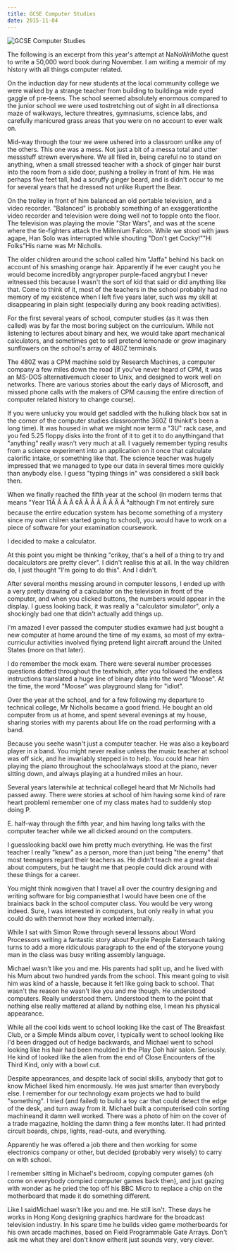 ```yaml
---
title: GCSE Computer Studies
date: 2015-11-04
---
```


![GCSE Computer Studies](https://source.unsplash.com/ZYYS1kapOm8/1600x900)

The following is an excerpt from this year's attempt at NaNoWriMothe quest to write a 50,000 word book during November. I am writing a memoir of my history with all things computer related.

On the induction day for new students at the local community college we were walked by a strange teacher from building to buildinga wide eyed gaggle of pre-teens. The school seemed absolutely enormous compared to the junior school we were used tostretching out of sight in all directionsa maze of walkways, lecture threatres, gymnasiums, science labs, and carefully manicured grass areas that you were on no account to ever walk on.

Mid-way through the tour we were ushered into a classroom unlike any of the others. This one was a mess. Not just a bit of a messa total and utter messstuff strewn everywhere. We all filed in, being careful no to stand on anything, when a small stressed teacher with a shock of ginger hair burst into the room from a side door, pushing a trolley in front of him. He was perhaps five feet tall, had a scruffy ginger beard, and is didn't occur to me for several years that he dressed not unlike Rupert the Bear.

On the trolley in front of him balanced an old portable television, and a video recorder. "Balanced" is probably something of an exaggerationthe video recorder and television were doing well not to topple onto the floor. The television was playing the movie "Star Wars", and was at the scene where the tie-fighters attack the Millenium Falcon. While we stood with jaws agape, Han Solo was interrupted while shouting "Don't get Cocky!""Hi Folks"His name was Mr Nicholls.

The older children around the school called him "Jaffa" behind his back on account of his smashing orange hair. Apparently if he ever caught you he would become incredibly angryproper purple-faced angrybut I never witnessed this because I wasn't the sort of kid that said or did anything like that. Come to think of it, most of the teachers in the school probably had no memory of my existence when I left five years later, such was my skill at disappearing in plain sight (especially during any book reading activities).

For the first several years of school, computer studies (as it was then called) was by far the most boring subject on the curriculum. While not listening to lectures about binary and hex, we would take apart mechanical calculators, and sometimes get to sell pretend lemonade or grow imaginary sunflowers on the school's array of 480Z terminals.

The 480Z was a CPM machine sold by Research Machines, a computer company a few miles down the road (if you've never heard of CPM, it was an MS-DOS alternativemuch closer to Unix, and designed to work well on networks. There are various stories about the early days of Microsoft, and missed phone calls with the makers of CPM causing the entire direction of computer related history to change course).

If you were unlucky you would get saddled with the hulking black box sat in the corner of the computer studies classroomthe 360Z (I thinkit's been a long time). It was housed in what we might now term a "3U" rack case, and you fed 5.25 floppy disks into the front of it to get it to do anythingand that "anything" really wasn't very much at all. I vaguely remember typing results from a science experiment into an application on it once that calculate calorific intake, or something like that. The science teacher was hugely impressed that we managed to type our data in several times more quickly than anybody else. I guess "typing things in" was considered a skill back then.

When we finally reached the fifth year at the school (in modern terms that means "Year 11Ã Ã Ã Ã ¢Ã Ã Ã Ã Ã Ã Ã Ã ³although I'm not entirely sure because the entire education system has become something of a mystery since my own chilren started going to school), you would have to work on a piece of software for your examination coursework.

I decided to make a calculator.

At this point you might be thinking "crikey, that's a hell of a thing to try and docalculators are pretty clever". I didn't realise this at all. In the way children do, I just thought "I'm going to do this". And I didn't.

After several months messing around in computer lessons, I ended up with a very pretty drawing of a calculator on the television in front of the computer, and when you clicked buttons, the numbers would appear in the display. I guess looking back, it was really a "calculator simulator", only a shockingly bad one that didn't actually add things up.

I'm amazed I ever passed the computer studies examwe had just bought a new computer at home around the time of my exams, so most of my extra-curriculur activities involved flying pretend light aircraft around the United States (more on that later).

I do remember the mock exam. There were several number processes questions dotted throughout the textwhich, after you followed the endless instructions translated a huge line of binary data into the word "Moose". At the time, the word "Moose" was playground slang for "idiot".

Over the year at the school, and for a few following my departure to technical college, Mr Nicholls became a good friend. He bought an old computer from us at home, and spent several evenings at my house, sharing stories with my parents about life on the road performing with a band.

Because you seehe wasn't just a computer teacher. He was also a keyboard player in a band. You might never realise unless the music teacher at school was off sick, and he invariably stepped in to help. You could hear him playing the piano throughout the schoolalways stood at the piano, never sitting down, and always playing at a hundred miles an hour.

Several years laterwhile at technical collegeI heard that Mr Nicholls had passed away. There were stories at school of him having some kind of rare heart problemI remember one of my class mates had to suddenly stop doing P.

E. half-way through the fifth year, and him having long talks with the computer teacher while we all dicked around on the computers.

I guesslooking backI owe him pretty much everything. He was the first teacher I really "knew" as a person, more than just being "the enemy" that most teenagers regard their teachers as. He didn't teach me a great deal about computers, but he taught me that people could dick around with these things for a career.

You might think nowgiven that I travel all over the country designing and writing software for big companiesthat I would have been one of the brainiacs back in the school computer class. You would be very wrong indeed. Sure, I was interested in computers, but only really in what you could do with themnot how they worked internally.

While I sat with Simon Rowe through several lessons about Word Processors writing a fantastic story about Purple People Eaterseach taking turns to add a more ridiculous paragraph to the end of the storyone young man in the class was busy writing assembly language.

Michael wasn't like you and me. His parents had split up, and he lived with his Mum about two hundred yards from the school. This meant going to visit him was kind of a hassle, because it felt like going back to school. That wasn't the reason he wasn't like you and me though. He understood computers. Really understood them. Understood them to the point that nothing else really mattered at alland by nothing else, I mean his physical appearance.

While all the cool kids went to school looking like the cast of The Breakfast Club, or a Simple Minds album cover, I typically went to school looking like I'd been dragged out of hedge backwards, and Michael went to school looking like his hair had been moulded in the Play Doh hair salon. Seriously. He kind of looked like the alien from the end of Close Encounters of the Third Kind, only with a bowl cut.

Despite appearances, and despite lack of social skills, anybody that got to know Michael liked him enormously. He was just smarter than everybody else. I remember for our technology exam projects we had to build "something". I tried (and failed) to build a toy car that could detect the edge of the desk, and turn away from it. Michael built a computerised coin sorting machineand it damn well worked. There was a photo of him on the cover of a trade magazine, holding the damn thing a few months later. It had printed circuit boards, chips, lights, read-outs, and everything.

Apparently he was offered a job there and then working for some electronics company or other, but decided (probably very wisely) to carry on with school.

I remember sitting in Michael's bedroom, copying computer games (oh come on everybody compied computer games back then), and just gazing with wonder as he pried the top off his BBC Micro to replace a chip on the motherboard that made it do something different.

Like I saidMichael wasn't like you and me. He still isn't. These days he works in Hong Kong designing graphics hardware for the broadcast television industry. In his spare time he builds video game motherboards for his own arcade machines, based on Field Programmable Gate Arrays. Don't ask me what they areI don't know eitherit just sounds very, very clever.